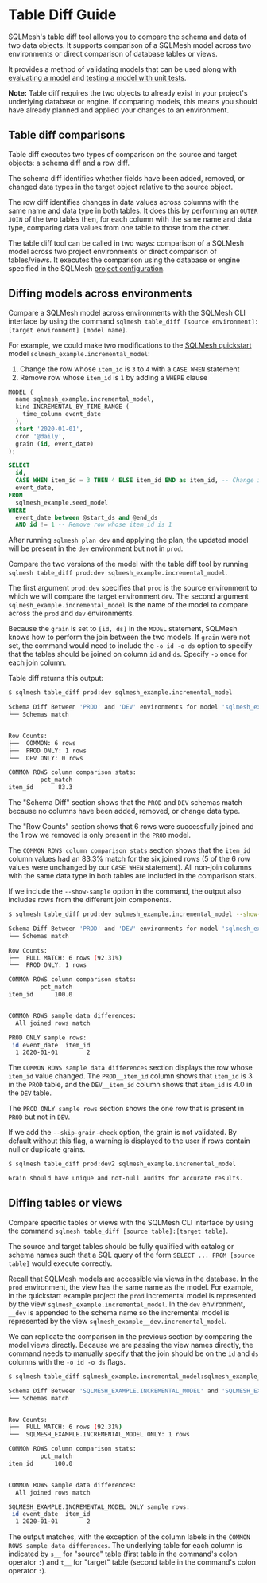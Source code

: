 # Table Diff Guide

SQLMesh's table diff tool allows you to compare the schema and data of two data objects. It supports comparison of a SQLMesh model across two environments or direct comparison of database tables or views.

It provides a method of validating models that can be used along with [evaluating a model](./models.md#evaluating-a-model) and [testing a model with unit tests](./testing.md#testing-changes-to-models).

**Note:** Table diff requires the two objects to already exist in your project's underlying database or engine. If comparing models, this means you should have already planned and applied your changes to an environment.

## Table diff comparisons

Table diff executes two types of comparison on the source and target objects: a schema diff and a row diff.

The schema diff identifies whether fields have been added, removed, or changed data types in the target object relative to the source object.

The row diff identifies changes in data values across columns with the same name and data type in both tables. It does this by performing an `OUTER JOIN` of the two tables then, for each column with the same name and data type, comparing data values from one table to those from the other.

The table diff tool can be called in two ways: comparison of a SQLMesh model across two project environments or direct comparison of tables/views. It executes the comparison using the database or engine specified in the SQLMesh [project configuration](../reference/configuration.md).

## Diffing models across environments

Compare a SQLMesh model across environments with the SQLMesh CLI interface by using the command `sqlmesh table_diff [source environment]:[target environment] [model name]`.

For example, we could make two modifications to the [SQLMesh quickstart](../quick_start.md) model `sqlmesh_example.incremental_model`:

1. Change the row whose `item_id` is `3` to `4` with a `CASE WHEN` statement
2. Remove row whose `item_id` is `1` by adding a `WHERE` clause

```sql linenums="1"
MODEL (
  name sqlmesh_example.incremental_model,
  kind INCREMENTAL_BY_TIME_RANGE (
    time_column event_date
  ),
  start '2020-01-01',
  cron '@daily',
  grain (id, event_date)
);

SELECT
  id,
  CASE WHEN item_id = 3 THEN 4 ELSE item_id END as item_id, -- Change item_id 3 to 4
  event_date,
FROM
  sqlmesh_example.seed_model
WHERE
  event_date between @start_ds and @end_ds
  AND id != 1 -- Remove row whose item_id is 1
```

After running `sqlmesh plan dev` and applying the plan, the updated model will be present in the `dev` environment but not in `prod`.

Compare the two versions of the model with the table diff tool by running `sqlmesh table_diff prod:dev sqlmesh_example.incremental_model`.

The first argument `prod:dev` specifies that `prod` is the source environment to which we will compare the target environment `dev`. The second argument `sqlmesh_example.incremental_model` is the name of the model to compare across the `prod` and `dev` environments.

Because the `grain` is set to `[id, ds]` in the `MODEL` statement, SQLMesh knows how to perform the join between the two models. If `grain` were not set, the command would need to include the `-o id -o ds` option to specify that the tables should be joined on column `id` and `ds`. Specify `-o` once for each join column.

Table diff returns this output:

```bash linenums="1"
$ sqlmesh table_diff prod:dev sqlmesh_example.incremental_model

Schema Diff Between 'PROD' and 'DEV' environments for model 'sqlmesh_example.incremental_model':
└── Schemas match


Row Counts:
├──  COMMON: 6 rows
├──  PROD ONLY: 1 rows
└──  DEV ONLY: 0 rows

COMMON ROWS column comparison stats:
         pct_match
item_id       83.3
```

The "Schema Diff" section shows that the `PROD` and `DEV` schemas match because no columns have been added, removed, or change data type.

The "Row Counts" section shows that 6 rows were successfully joined and the 1 row we removed is only present in the `PROD` model.

The `COMMON ROWS column comparison stats` section shows that the `item_id` column values had an 83.3% match for the six joined rows (5 of the 6 row values were unchanged by our `CASE WHEN` statement). All non-join columns with the same data type in both tables are included in the comparison stats.

If we include the `--show-sample` option in the command, the output also includes rows from the different join components.

```bash linenums="1"
$ sqlmesh table_diff prod:dev sqlmesh_example.incremental_model --show-sample

Schema Diff Between 'PROD' and 'DEV' environments for model 'sqlmesh_example.incremental_model':
└── Schemas match

Row Counts:
├──  FULL MATCH: 6 rows (92.31%)
└──  PROD ONLY: 1 rows

COMMON ROWS column comparison stats:
         pct_match
item_id      100.0


COMMON ROWS sample data differences:
  All joined rows match

PROD ONLY sample rows:
 id event_date  item_id
  1 2020-01-01        2
```

The `COMMON ROWS sample data differences` section displays the row whose `item_id` value changed. The `PROD__item_id` column shows that `item_id` is 3 in the `PROD` table, and the `DEV__item_id` column shows that `item_id` is 4.0 in the `DEV` table.

The `PROD ONLY sample rows` section shows the one row that is present in `PROD` but not in `DEV`.

If we add the `--skip-grain-check` option, the grain is not validated. By default without this flag, a warning is displayed to the user if rows contain null or duplicate grains.

```bash linenums="1"
$ sqlmesh table_diff prod:dev2 sqlmesh_example.incremental_model

Grain should have unique and not-null audits for accurate results.

```

## Diffing tables or views

Compare specific tables or views with the SQLMesh CLI interface by using the command `sqlmesh table_diff [source table]:[target table]`.

The source and target tables should be fully qualified with catalog or schema names such that a SQL query of the form `SELECT ... FROM [source table]` would execute correctly.

Recall that SQLMesh models are accessible via views in the database. In the `prod` environment, the view has the same name as the model. For example, in the quickstart example project the `prod` incremental model is represented by the view `sqlmesh_example.incremental_model`. In the `dev` environment, `__dev` is appended to the schema name so the incremental model is represented by the view `sqlmesh_example__dev.incremental_model`.

We can replicate the comparison in the previous section by comparing the model views directly. Because we are passing the view names directly, the command needs to manually specify that the join should be on the `id` and `ds` columns with the `-o id -o ds` flags.

```bash linenums="1"
$ sqlmesh table_diff sqlmesh_example.incremental_model:sqlmesh_example__dev.incremental_model -o id -o event_date --show-sample

Schema Diff Between 'SQLMESH_EXAMPLE.INCREMENTAL_MODEL' and 'SQLMESH_EXAMPLE__DEV.INCREMENTAL_MODEL':
└── Schemas match


Row Counts:
├──  FULL MATCH: 6 rows (92.31%)
└──  SQLMESH_EXAMPLE.INCREMENTAL_MODEL ONLY: 1 rows

COMMON ROWS column comparison stats:
         pct_match
item_id      100.0


COMMON ROWS sample data differences:
  All joined rows match

SQLMESH_EXAMPLE.INCREMENTAL_MODEL ONLY sample rows:
 id event_date  item_id
  1 2020-01-01        2
```

The output matches, with the exception of the column labels in the `COMMON ROWS sample data differences`. The underlying table for each column is indicated by `s__` for "source" table (first table in the command's colon operator `:`) and `t__` for "target" table (second table in the command's colon operator `:`).

